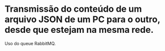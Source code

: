 # Transmissão do conteúdo de um arquivo JSON de um PC para o outro, desde que estejam na mesma rede. 

Uso do queue RabbitMQ.
